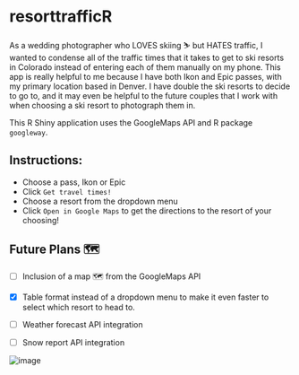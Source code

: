 # resorttrafficR

As a wedding photographer who LOVES skiing ⛷️ but HATES traffic, I wanted to condense all of the traffic times that it takes to get to ski resorts in Colorado instead of entering each of them manually on my phone. This app is really helpful to me because I have both Ikon and Epic passes, with my primary location based in Denver. I have double the ski resorts to decide to go to, and it may even be helpful to the future couples that I work with when choosing a ski resort to photograph them in.

This R Shiny application uses the GoogleMaps API and R package `googleway`. 

## Instructions:

- Choose a pass, Ikon or Epic
- Click `Get travel times!`
- Choose a resort from the dropdown menu
- Click `Open in Google Maps` to get the directions to the resort of your choosing!


## Future Plans 🗺️

- [ ] Inclusion of a map 🗺️ from the GoogleMaps API
- [x] Table format instead of a dropdown menu to make it even faster to select which resort to head to.
- [ ] Weather forecast API integration
- [ ] Snow report API integration


![image](https://github.com/miosisoniii/resorttrafficR/assets/23582531/5651fa8e-a2ba-4366-93b6-eb329846bfd8)
